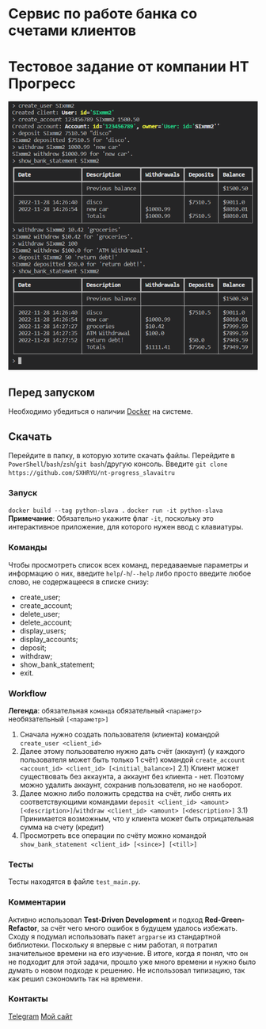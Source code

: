 # Сервис по работе банка со счетами клиентов

# Тестовое задание от компании НТ Прогресс


![Скриншот](screenshot.png)

## Перед запуском

Необходимо убедиться о наличии [Docker](https://www.docker.com/) на системе.

## Скачать

Перейдите в папку, в которую хотите скачать файлы.
Перейдите в `PowerShell`/`bash`/`zsh`/`git bash`/другую консоль.
Введите `git clone https://github.com/SXHRYU/nt-progress_slavaitru`

### Запуск

`docker build --tag python-slava .`
`docker run -it python-slava`
**Примечание**: Обязательно укажите флаг `-it`, поскольку это интерактивное приложение, для которого нужен ввод с клавиатуры.

### Команды

Чтобы просмотреть список всех команд, передаваемые параметры и информацию о них, введите `help`/`-h`/`--help` либо просто введите любое слово, не содержащееся в списке снизу:

*   create_user;
*   create_account;
*   delete_user;
*   delete_account;
*   display_users;
*   display_accounts;
*   deposit;
*   withdraw;
*   show_bank_statement;
*   exit.

### Workflow

**Легенда**:
обязательная `команда`
обязательный `<параметр>`
необязательный `[<параметр>]`


1)  Сначала нужно создать пользователя (клиента) командой `create_user <client_id>`
2)  Далее этому пользователю нужно дать счёт (аккаунт) (у каждого пользователя может быть только 1 счёт) командой `create_account <account_id> <client_id> [<initial_balance>]`
    2.1)    Клиент может существовать без аккаунта, а аккаунт без клиента - нет. Поэтому можно удалить аккаунт, сохранив пользователя, но не наоборот.
3)  Далее можно либо положить средства на счёт, либо снять их соответствующими командами `deposit <client_id> <amount> [<description>]`/`withdraw <client_id> <amount> [<description>]`
    3.1)    Принимается возможным, что у клиента может быть отрицательная сумма на счету (кредит)
4)  Просмотреть все операции по счёту можно командой `show_bank_statement <client_id> [<since>] [<till>]`

### Тесты

Тесты находятся в файле `test_main.py`.

### Комментарии

Активно использовал **Test-Driven Development** и подход **Red-Green-Refactor**, за счёт чего много ошибок в будущем удалось избежать.
Сходу я подумал использовать пакет `argparse` из стандартной библиотеки. Поскольку я впервые с ним работал, я потратил значительное времени на его изучение. В итоге, когда я понял, что он не подходит для этой задачи, прошло уже много времени и нужно было думать о новом подходе к решению.
Не использовал типизацию, так как решил сэкономить так на времени.

### Контакты

[Telegram](https://t.me/SXRu1)
[Мой сайт](https://slavaitru.online/menu)
